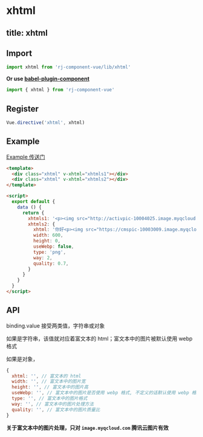 # xhtml

title: xhtml
---

## Import

``` js
import xhtml from 'rj-component-vue/lib/xhtml'
```

**Or use [babel-plugin-component](https://www.npmjs.com/package/babel-plugin-component)**

``` js
import { xhtml } from 'rj-component-vue'
```

## Register

``` js
Vue.directive('xhtml', xhtml)
```

## Example

[Example 传送门](//zhouyu1993.github.io/rjcv/xhtml)

``` html
<template>
  <div class="xhtml" v-xhtml="xhtmls1"></div>
  <div class="xhtml" v-xhtml="xhtmls2"></div>
</template>

<script>
  export default {
    data () {
      return {
        xhtmls1: '<p><img src="http://activpic-10004025.image.myqcloud.com/98f25978-c602-419b-a174-4509019147e7">图片</p>',
        xhtmls2: {
          xhtml: '你好<p><img src="https://cmspic-10003009.image.myqcloud.com/9d869ad0-64a1-4feb-8a93-bd0a6bd2b741"></p>我也好',
          width: 600,
          height: 0,
          useWebp: false,
          type: 'png',
          way: 2,
          quality: 0.7,
        }
      }
    }
  }
</script>
```

## API

binding.value 接受两类值，字符串或对象

如果是字符串，该值就对应着富文本的 html；富文本中的图片被默认使用 webp 格式

如果是对象，

``` js
{
  xhtml: '', // 富文本的 html
  width: '', // 富文本中的图片宽
  height: '', // 富文本中的图片高
  useWebp: '', // 富文本中的图片是否使用 webp 格式, 不定义的话默认使用 webp 格式
  type: '', // 富文本中的图片格式
  way: '', // 富文本中的图片处理方法
  quality: '', // 富文本中的图片质量比
}
```

**关于富文本中的图片处理，只对 `image.myqcloud.com` 腾讯云图片有效**
